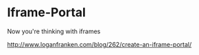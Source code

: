 Iframe-Portal
=============

Now you're thinking with iframes

http://www.loganfranken.com/blog/262/create-an-iframe-portal/